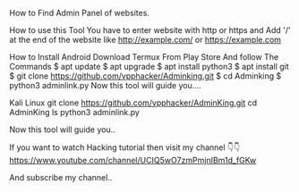 ﻿How to Find Admin Panel of websites.

How to use this Tool
You have to enter website with http or https and
Add '/'  at the end of the website like http://example.com/ or https://example.com


How to Install 
Android 
Download Termux From Play Store 
And follow The Commands 
$ apt update 
$ apt upgrade 
$ apt install python3 
$ apt install git 
$ git clone https://github.com/vpphacker/Adminking.git
$ cd Adminking
$ python3 adminlink.py
Now this tool will guide you....

Kali Linux
git clone https://github.com/vpphacker/AdminKing.git
cd AdminKing
ls
python3 adminlink.py

Now this tool will guide you.. 

If you want to watch Hacking tutorial then visit my channel 👇👇
https://www.youtube.com/channel/UCIQ5wO7zmPmjnIBm1d_fGKw

And subscribe my channel.. 
